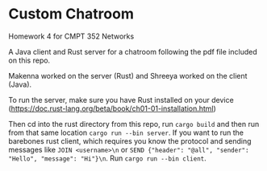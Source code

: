 # Custom Chatroom
Homework 4 for CMPT 352 Networks

A Java client and Rust server for a chatroom following the pdf file included on this repo.

Makenna worked on the server (Rust) and Shreeya worked on the client (Java).

To run the server, make sure you have Rust installed on your device (https://doc.rust-lang.org/beta/book/ch01-01-installation.html)

Then cd into the rust directory from this repo, run ```cargo build``` and then run from that same location ```cargo run --bin server```. If you want to run the barebones rust client, which requires you know the protocol and sending messages like ```JOIN <username>\n``` or ```SEND {"header": "@all", "sender": "Hello", "message": "Hi"}\n```. Run ```cargo run --bin client```.